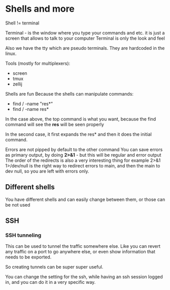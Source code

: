 # Shells and more
Shell != terminal

Terminal - is the window where you type your commands and etc.
it is just a screen that allows to talk to your computer
Terminal is only the look and feel

Also we have the tty which are pseudo terminals. They are hardcoded in the linux.

Tools (mostly for multiplexers):
- screen
- tmux
- zellij

Shells are fun
Because the shells can manipulate commands:
- find / -name "res*"
- find / -name res*

In the case above, the top command is what you want, because the find command will see the **res** will be seen properly

In the second case, it first expands the res* and then it does the initial command.

Errors are not pipped by default to the other command
You can save errors as primary output, by doing **2>&1** - but this will be regular and error output
The order of the redirects is also a very interesting thing
for example 2>&1 1>/dev/null is the right way to redirect errors to main, and then the main to dev null, so you are left with errors only.

## Different shells
You have different shells and can easily change between them, or those can be not used

## SSH
### SSH tunneling
This can be used to tunnel the traffic somewhere else. Like you can revert any traffic on a port to go anywhere else, or even show information that needs to be exported.

So creating tunnels can be super super useful.

You can change the setting for the ssh, while having an ssh session logged in, and you can do it in a very specific way.